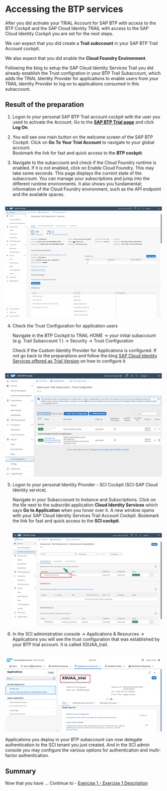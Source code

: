 # Accessing the BTP services

After you did activate your TRIAL Account for SAP BTP with access to the BTP Cockpit and the SAP Cloud Identity TRAIL with access to the SAP Cloud Identity Cockpit you are set for the next steps.

We can expect that you did create a **Trail subccount** in your SAP BTP Trail Account cockpit.

We also expect that you did enable the **Cloud Foundry Environment**.

Following the blog to setup the SAP Cloud Identity Services Trail you did already establish the Trust configration in your BTP Trail Subaccount, which adds the TRIAL Identity Provider  for applications to enable users from your TRAIL Identity Provider to log on to applications consumed in this subaccount.

## Result of the preparation

1. Logon to your personal SAP BTP Trail account cockpit with the user you used to activate the Account. Go to the [**SAP BTP Trial page**](https://account.hanatrial.ondemand.com/trial/#/home/trial) and click **Log On**.

2. You will see one main button on the welcome screen of the SAP BTP Cockpit. Click on **Go To Your Trial Account** to navigate to your global account.  
   Bookmark the link for fast and quick access to the **BTP cockpit**.

3. Navigate to the subaccount and check if the Cloud Foundry runtime is enabled. If it is not enabled, click on Enable Cloud Foundry. This may take some seconds. This page displays the current state of the subaccount. You can manage your subscriptions and jump into the different runtime environments. It also shows you fundamental; information of the Cloud Foundry environment, such as the API endpoint and the available spaces.

<br>![](/exercises/ex0/images/Subaccount%20Overview.png)

4. Check the Trust Configuration for application users

   Navigate in the  BTP Cockpit to TRAIL HOME -> your initial subaccount (e.g. Trail Subaccount 1 ) -> Security -> Trust Configuration

   Check if the Custom Identity Provider for Applications is configured. If not go back to the preparations and follow the blog [SAP Cloud Identity Services offered as Trial Version](https://blogs.sap.com/2023/04/13/sap-cloud-identity-services-offered-as-trial-version/) on how to configure it.

<br>![](/exercises/ex0/images/Subaccoount1_TrustConfiguration.png)

5. Logon to your personal Identity Provider - SCI Cockpit (SCI-SAP Cloud Identity service).

   Navigate in your Subaccoount to Instance and Subscriptions. Click on the tile next to the subscribt application **Cloud Identity Services** which says **Go to Application** when you hover over it. A new window opens with your SAP Cloud Identity Services Trail Account Cockpit. Bookmark the link for fast and quick access to the **SCI cockpit**.

   <br>![](/exercises/ex0/images/SubaccountInstanceandSubscriptions.png)

7. In the SCI administration console -> Applications & Resources -> Applications you will see the trust configuration that was established by your BTP trial account. It is called XSUAA_trail.

<br>![](/exercises/ex0/images/SCI_XSUAA_trial.png)

   Applications you deploy in your BTP subaccount can now delegate authentication to the SCI tenant you just created. And in the SCI admin console you may configure the various options for authentication and multi-factor authentication.

## Summary

Now that you have ... 
Continue to - [Exercise 1 - Exercise 1 Description](../ex1/README.md)
